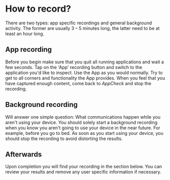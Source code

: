 # How to record?

There are two types: app specific recordings and general background activity. The former are usually 3 – 5 minutes long, the latter need to be at least an hour long.

## App recording

Before you begin make sure that you quit all running applications and wait a few seconds. Tap on the 'App' recording button and switch to the application you'd like to inspect. Use the App as you would normally. Try to get to all corners and functionality the App provides. When you feel that you have captured enough content, come back to _AppCheck_ and stop the recording.

## Background recording

Will answer one simple question: What communications happen while you aren't using your device. You should solely start a background recording when you know you aren't going to use your device in the near future. For example, before you go to bed.
As soon as you start using your device, you should stop the recording to avoid distorting the results.

## Afterwards

Upon completion you will find your recording in the section below. You can review your results and remove any user specific information if necessary.
